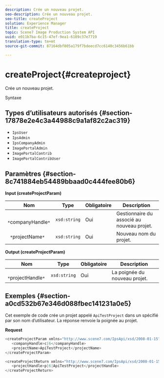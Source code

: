 ```yaml
---
description: Crée un nouveau projet.
seo-description: Crée un nouveau projet.
seo-title: createProject
solution: Experience Manager
title: createProject
topic: Scene7 Image Production System API
uuid: e011b7ba-6c15-47ef-9ea1-6189c37e7719
translation-type: tm+mt
source-git-commit: 87164dbf805a179f7bdeecd7cc6140c3456b61bb

---
```



# createProject{#createproject}

Crée un nouveau projet.

Syntaxe

## Types d’utilisateurs autorisés {#section-17878e2e4c3a44988c9a1af82c2ac319}

* `IpsUser`
* `IpsAdmin`
* `IpsCompanyAdmin`
* `ImagePortalAdmin`
* `ImagePortalContrib`
* `ImagePortalContribUser`

## Paramètres {#section-8c741884eb54489bbaad0c444fee80b6}

**Input (createProjectParam)**

| Nom | Type | Obligatoire | Description |
|---|---|---|---|
| ` *`companyHandle`*` | `xsd:string` | Oui | Gestionnaire du  associé au nouveau projet. |
| ` *`projectName`*` | `xsd:string` | Oui | Nouveau nom du projet. |

**Output (createProjectParam)**

| Nom | Type | Obligatoire | Description |
|---|---|---|---|
| ` *`projectHandle`*` | `xsd:string` | Oui | La poignée du nouveau projet. |

## Exemples {#section-a0cd532b67e346d088fbec141231a0e5}

Cet exemple de code crée un projet appelé `ApiTestProject` dans un spécifié par son nom d’utilisateur. La réponse renvoie la poignée au projet.

**Request**

```java
<createProjectParam xmlns="http://www.scene7.com/IpsApi/xsd/2008-01-15">
   <companyHandle>c|6</companyHandle>
   <projectName>ApiTestProject</projectName>
</createProjectParam>
```

```java
<createProjectReturn xmlns="http://www.scene7.com/IpsApi/xsd/2008-01-15">
   <projectHandle>p|6|ApiTestProject</projectHandle>
</createProjectReturn>
```


